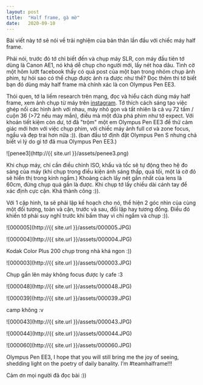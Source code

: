 ```yaml
---
layout: post
title:  "Half frame, gà mờ"
date:   2020-09-10
---
```


Bài viết này tớ sẽ nói về trải nghiệm của bản thân lần đầu với chiếc máy half frame.

Phải nói, trước đó tớ chỉ biết đến và chụp máy SLR, con máy đầu tiên tớ dùng là Canon AE1, nó khá dễ chụp cho người mới, lấy nét hoa dâu. Tình cờ một hôm lướt facebook thấy có quả post của một bạn trong nhóm chụp ảnh phim, tự hỏi sao có thể chụp được ảnh ra được như thế? Đọc thêm thì tớ biết bạn đó dùng máy half frame mà chính xác là con Olympus Pen EE3.

Thói quen, tớ la liếm research trên mạng, đọc và hiểu cách dùng máy half frame, xem ảnh chụp từ máy trên [instagram](https://www.instagram.com/explore/tags/halfframe/). Tớ thích cách sáng tạo việc ghép nối các hình ảnh với nhau, máy nhỏ gọn và tất nhiên là cả vụ 72 tấm / cuộn 36 (>72 nếu may mắn), điều mà một đứa phá phim như tớ expect. Với khoản tiết kiệm còn dư, tớ đã "trộm" một em Olympus Pen EE3 để thử cảm giác mới hơn với việc chụp phim, với chiếc máy ảnh full cơ và zone focus, ngầu và đẹp trai hơn nữa :)). (ban đầu tớ định đặt Olympus Pen S nhưng chả biết vì lý do gì tớ đã mua Olympus Pen EE3.)

![penee3](http://{{ site.url }}/assets/penee3.png)

Khi chụp máy, chỉ cần điều chỉnh ISO, khẩu và tốc sẽ tự động theo hệ đo sáng của máy (khi chụp trong điều kiện ánh sáng thấp, quá tối, một lá cờ đỏ sẽ hiển thị trong kính ngắm.) Khoảng cách lấy nét gần nhất của lens là 60cm, đừng chụp quá gần là được. Khi chụp tớ lấy chiều dài cánh tay để xác định cực cận. Khá thành công :)).

Với 1 cặp hình, ta sẽ phải lập kế hoạch cho nó, thể hiện 2 góc nhìn của cùng một đối tượng, toàn và cận, trước và sau, đối lập hay tương đồng. Điều đó khiến tớ phải suy nghĩ trước khi bấm thay vì chỉ ngắm và chụp :)).

![000005](http://{{ site.url }}/assets/000005.JPG)

![000004](http://{{ site.url }}/assets/000004.JPG)

Kodak Color Plus 200 chụp trong nhà khá ngon :))

![000003](http://{{ site.url }}/assets/000003.JPG)

Chụp gần lên máy không focus được ly cafe :3

![000048](http://{{ site.url }}/assets/000048.JPG)

![000039](http://{{ site.url }}/assets/000039.JPG)

camp không :v

![000043](http://{{ site.url }}/assets/000043.JPG)

![000044](http://{{ site.url }}/assets/000044.JPG)

![000060](http://{{ site.url }}/assets/000060.JPG)

Olympus Pen EE3, I hope that you will still bring me the joy of seeing, shedding light on the poetry of daily banality.
I’m #teamhalframe!!!

Cảm ơn mọi người đã đọc bài :))
